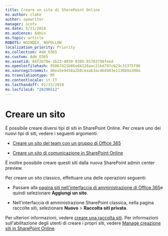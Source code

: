 ```yaml
---
title: Creare un sito di SharePoint Online
ms.author: clake
author: spowriter
manager: scotv
ms.date: 5/21/2018
ms.audience: Admin
ms.topic: article
ROBOTS: NOINDEX, NOFOLLOW
localization_priority: Priority
ms.collection: Adm_O365
ms.custom: Adm_O365
ms.assetid: 84f2b70e-2b23-4039-8305-85783798feed
ms.openlocfilehash: 85067421b86ed4128aac21bd797c623c31375f96
ms.sourcegitcommit: d6ea5e9458a2b8ceaab3ac4bd483e1130b9a398a
ms.translationtype: MT
ms.contentlocale: it-IT
ms.lasthandoff: 01/15/2019
ms.locfileid: "28296512"
---
```

# <a name="create-a-site"></a>Creare un sito

È possibile creare diversi tipi di siti in SharePoint Online. Per creare uno dei nuovi tipi di siti, vedere i seguenti argomenti.
  
- [Creare un sito del team con un gruppo di Office 365](https://go.microsoft.com/fwlink/?linkid=866292)
    
- [Creare un sito di comunicazione in SharePoint Online](https://go.microsoft.com/fwlink/?linkid=866294)
    
È inoltre possibile creare questi siti dalla nuova SharePoint admin center preview.
  
Per creare un sito classico, effettuare una delle operazioni seguenti:
  
- Passare alla [pagina siti nell'interfaccia di amministrazione di Office 365](https://portal.office.com/adminportal/home#/SitesList)e quindi selezionare **Aggiungi un sito**.
    
- Nell'interfaccia di amministrazione SharePoint classica, nella pagina raccolte siti, selezionare **Nuovo** \> **Raccolta siti privata**.
    
Per ulteriori informazioni, vedere [creare una raccolta siti](https://go.microsoft.com/fwlink/?linkid=866295). Per informazioni sull'abilitazione degli utenti di creare i propri siti, vedere [Manage creazione siti in SharePoint Online](https://go.microsoft.com/fwlink/?linkid=866296).
  

